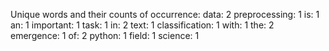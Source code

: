 Unique words and their counts of occurrence:
data: 2
preprocessing: 1
is: 1
an: 1
important: 1
task: 1
in: 2
text: 1
classification: 1
with: 1
the: 2
emergence: 1
of: 2
python: 1
field: 1
science: 1
